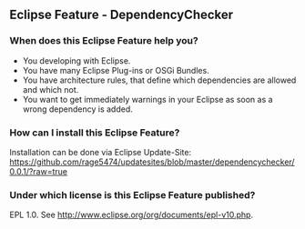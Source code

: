 ## Eclipse Feature - DependencyChecker

### When does this Eclipse Feature help you?
* You developing with Eclipse.
* You have many Eclipse Plug-ins or OSGi Bundles.
* You have architecture rules, that define which dependencies are allowed and which not.
* You want to get immediately warnings in your Eclipse as soon as a wrong dependency is added. 

### How can I install this Eclipse Feature?
Installation can be done via Eclipse Update-Site:
https://github.com/rage5474/updatesites/blob/master/dependencychecker/0.0.1/?raw=true

### Under which license is this Eclipse Feature published?
EPL 1.0. See http://www.eclipse.org/org/documents/epl-v10.php.